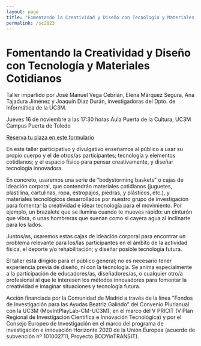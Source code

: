 ```yaml
---
layout: page
title: "Fomentando la Creatividad y Diseño con Tecnología y Materiales Cotidianos | Semana de la Ciencia 2023"
permalink: /sc2023
---
```


# Fomentando la Creatividad y Diseño con Tecnología y Materiales Cotidianos

Taller impartido por José Manuel Vega Cebrián, Elena Márquez Segura, Ana Tajadura Jiménez y Joaquín Díaz Durán, investigadoras del Dpto. de Informática de la UC3M.

Jueves 16 de noviembre a las 17:30 horas
Aula Puerta de la Cultura, UC3M Campus Puerta de Toledo

[Reserva tu plaza en este formulario](https://forms.gle/3oKP2TQJJAoNH3Pd8)

En este taller participativo y divulgativo enseñamos al público a usar su propio cuerpo y el de otros/as participantes; tecnología y elementos cotidianos; y el espacio físico para pensar creativamente, y diseñar tecnología innovadora.

En concreto, usaremos una serie de “bodystorming baskets” o cajas de ideación corporal, que contendrán materiales cotidianos (juguetes, plastilina, cartulinas, ropa, estropajos, piedras, y plásticos, etc.), y materiales tecnológicos desarrollados por nuestro grupo de investigación para fomentar la creatividad e idear tecnología para el movimiento. Por ejemplo, un brazalete que se ilumina cuando te mueves rápido: un cinturón que vibra, o unas hombreras que suenan como si cayera agua al inclinarte para los lados.

Juntos/as, usaremos estas cajas de ideación corporal para encontrar un problema relevante para los/las participantes en el ámbito de la actividad física, el deporte y/o rehabilitación; y diseñar posible tecnología futura.

El taller está dirigido para el público general; no es necesario tener experiencia previa de diseño, ni con la tecnología. Se anima especialmente a la participación de educadores/as, diseñadores/as, o cualquier otro/a profesional al que le interesen los métodos innovadores para fomentar la creatividad e imaginar situaciones y tecnología futura.

Acción financiada por la Comunidad de Madrid a través de la línea "Fondos de Investigación para las Ayudas Beatriz Galindo" del Convenio Plurianual con la UC3M (MovIntPlayLab-CM-UC3M), en el marco del V PRICIT (V Plan Regional de Investigación Científica e Innovación Tecnológica) y por el Consejo Europeo de Investigación en el marco del programa de investigación e innovación Horizonte 2020 de la Unión Europea (acuerdo de subvención nº 101002711, Proyecto BODYinTRANSIT). 
